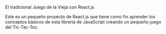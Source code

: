 El tradicional Juego de la Vieja con React.js

Este es un pequeño proyecto de React.js que tiene como fin aprender los conceptos básicos de esta libreria de JavaScript creando un pequeño juego del Tic-Tac-Toc.